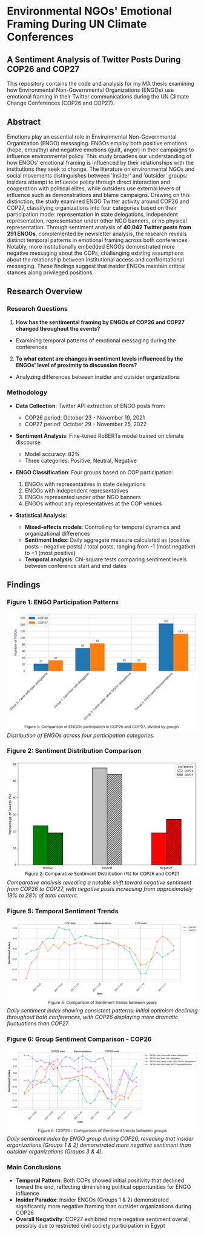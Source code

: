 # Environmental NGOs' Emotional Framing During UN Climate Conferences

## A Sentiment Analysis of Twitter Posts During COP26 and COP27

This repository contains the code and analysis for my MA thesis examining how Environmental Non-Governmental Organizations (ENGOs) use emotional framing in their Twitter communications during the UN Climate Change Conferences (COP26 and COP27).

## Abstract

Emotions play an essential role in Environmental Non-Governmental Organization (ENGO) messaging. ENGOs employ both positive emotions (hope, empathy) and negative emotions (guilt, anger) in their campaigns to influence environmental policy. This study broadens our understanding of how ENGOs' emotional framing is influenced by their relationships with the institutions they seek to change. The literature on environmental NGOs and social movements distinguishes between 'insider' and 'outsider' groups: insiders attempt to influence policy through direct interaction and cooperation with political elites, while outsiders use external levers of influence such as demonstrations and blame campaigns. Drawing on this distinction, the study examined ENGO Twitter activity around COP26 and COP27, classifying organizations into four categories based on their participation mode: representation in state delegations, independent representation, representation under other NGO banners, or no physical representation. Through sentiment analysis of **40,042 Twitter posts from 291 ENGOs**, complemented by newsletter analysis, the research reveals distinct temporal patterns in emotional framing across both conferences. Notably, more institutionally embedded ENGOs demonstrated more negative messaging about the COPs, challenging existing assumptions about the relationship between institutional access and confrontational messaging. These findings suggest that insider ENGOs maintain critical stances along privileged positions. 

## Research Overview

### Research Questions

1. **How has the sentimental framing by ENGOs of COP26 and COP27 changed throughout the events?**
  - Examining temporal patterns of emotional messaging during the conferences

2. **To what extent are changes in sentiment levels influenced by the ENGOs' level of proximity to discussion floors?**
  - Analyzing differences between insider and outsider organizations

### Methodology

- **Data Collection**: Twitter API extraction of ENGO posts from:
  - COP26 period: October 23 - November 19, 2021
  - COP27 period: October 29 - November 25, 2022
  
- **Sentiment Analysis**: Fine-tuned RoBERTa model trained on climate discourse
  - Model accuracy: 82%
  - Three categories: Positive, Neutral, Negative
  
- **ENGO Classification**: Four groups based on COP participation:
  1. ENGOs with representatives in state delegations
  2. ENGOs with independent representatives
  3. ENGOs represented under other NGO banners
  4. ENGOs without any representatives at the COP venues

- **Statistical Analysis**:
  - **Mixed-effects models**: Controlling for temporal dynamics and organizational differences
  - **Sentiment Index**: Daily aggregate measure calculated as (positive posts - negative posts) / total posts, ranging from -1 (most negative) to +1 (most positive)
  - **Temporal analysis**: Chi-square tests comparing sentiment levels between conference start and end dates

## Findings

### Figure 1: ENGO Participation Patterns
![ENGO Participation in COP26 and COP27](figures/Figure_1.png)
*Distribution of ENGOs across four participation categories.*

### Figure 2: Sentiment Distribution Comparison
![Sentiment Distribution COP26 vs COP27](figures/Figure_2.png)
*Comparative analysis revealing a notable shift toward negative sentiment from COP26 to COP27, with negative posts increasing from approximately 19% to 28% of total content.*

### Figure 5: Temporal Sentiment Trends
![Temporal Sentiment Analysis](figures/Figure_5.png)
*Daily sentiment index showing consistent patterns: initial optimism declining throughout both conferences, with COP26 displaying more dramatic fluctuations than COP27.*

### Figure 6: Group Sentiment Comparison - COP26
![Comparison of sentiment trends between groups in COP26](figures/Figure_6.png)
*Daily sentiment index by ENGO group during COP26, revealing that insider organizations (Groups 1 & 2) demonstrated more negative sentiment than outsider organizations (Groups 3 & 4).*

### Main Conclusions

- **Temporal Pattern**: Both COPs showed initial positivity that declined toward the end, reflecting diminishing political opportunities for ENGO influence
- **Insider Paradox**: Insider ENGOs (Groups 1 & 2) demonstrated significantly more negative framing than outsider organizations during COP26
- **Overall Negativity**: COP27 exhibited more negative sentiment overall, possibly due to restricted civil society participation in Egypt


